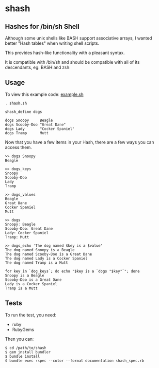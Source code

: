 #  shash
## Hashes for /bin/sh Shell

Although some unix shells like BASH support associative arrays, I wanted better "Hash tables" when writing shell scripts.

This provides hash-like functionality with a pleasant syntax.

It is compatible with /bin/sh and should be compatible with all of its descendants, eg. BASH and zsh

## Usage

To view this example code: [example.sh](example.sh)

    . shash.sh

    shash_define dogs

    dogs Snoopy     Beagle
    dogs Scooby-Doo "Great Dane"
    dogs Lady       "Cocker Spaniel"
    dogs Tramp      Mutt

Now that you have a few items in your Hash, there are a few ways you can access them.

    >> dogs Snoopy
    Beagle

    >> dogs_keys
    Snoopy
    Scooby-Doo
    Lady
    Tramp

    >> dogs_values
    Beagle
    Great Dane
    Cocker Spaniel
    Mutt

    >> dogs
    Snoopy: Beagle
    Scooby-Doo: Great Dane
    Lady: Cocker Spaniel
    Tramp: Mutt

    >> dogs_echo 'The dog named $key is a $value'
    The dog named Snoopy is a Beagle
    The dog named Scooby-Doo is a Great Dane
    The dog named Lady is a Cocker Spaniel
    The dog named Tramp is a Mutt

    for key in `dog_keys`; do echo "$key is a `dogs "$key"`"; done
    Snoopy is a Beagle
    Scooby-Doo is a Great Dane
    Lady is a Cocker Spaniel
    Tramp is a Mutt

## Tests

To run the test, you need:

 - ruby
 - RubyGems

Then you can:

    $ cd /path/to/shash
    $ gem install bundler
    $ bundle install
    $ bundle exec rspec --color --format documentation shash_spec.rb
